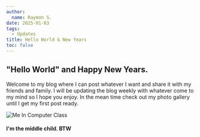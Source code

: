 ```yaml
---
author:
  name: Raymon S.
date: 2025-01-03
tags:
  - Updates
title: Hello World & New Years
toc: false
---
```



## "Hello World" and Happy New Years.

Welcome to my blog where I can post whatever I want and share it with my friends and family. I will be updating the blog weekly with whatever come to my mind so I hope you enjoy. In the mean time check out my photo gallery until I get my first post ready.


![Me In Computer Class](/2025/07292023.jpg)

####         I'm the middle child. BTW